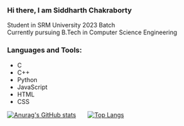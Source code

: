 ### Hi there, I am Siddharth Chakraborty

Student in SRM University 2023 Batch<br/>
Currently pursuing B.Tech in Computer Science Engineering<br/>


### Languages and Tools:

<ul>
   <li>C</li> 
   <li>C++</li>
  <li>Python</li>
  <li>JavaScript</li>
  <li>HTML</li>
  <li>CSS</li>
</ul>

[![Anurag's GitHub stats](https://github-readme-stats.vercel.app/api?username=cidy200201&show_icons=true&theme=radical)](https://github.com/cidy200201/github-readme-stats)
&nbsp;&nbsp;&nbsp;&nbsp;&nbsp;
[![Top Langs](https://github-readme-stats.vercel.app/api/top-langs/?username=cidy200201&theme=radical)](https://github.com/anuraghazra/github-readme-stats)

